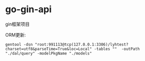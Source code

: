 # go-gin-api
gin框架项目




ORM更新:
```shell
gentool -dsn "root:991113@tcp(127.0.0.1:3306)/lyhtest?charset=utf8&parseTime=True&loc=Local" -tables ""  -outPath "./dal/query" -modelPkgName "./models"
```